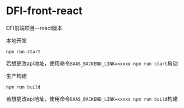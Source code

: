 # DFI-front-react
DFI前端项目--react版本

本地开发

`npm run start`

若想更改api地址，使用命令`BAAS_BACKEND_LINK=xxxxx npm run start`启动

生产构建

`npm run build`

若想更改api地址，使用命令`BAAS_BACKEND_LINK=xxxxx npm run build`构建
